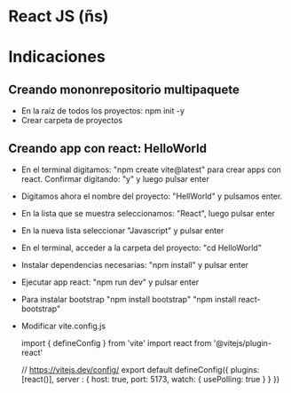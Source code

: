 # React JS (ñs)


# Indicaciones

## Creando mononrepositorio multipaquete
- En la raiz de todos los proyectos: npm init -y
- Crear carpeta de proyectos 

## Creando app con react: HelloWorld
- En el terminal digitamos: "npm create vite@latest" para crear apps con react.
Confirmar digitando: "y" y luego pulsar enter

- Digitamos ahora el nombre del proyecto: "HellWorld" y pulsamos enter.

- En la lista que se muestra seleccionamos: "React", luego pulsar enter

- En la nueva lista seleccionar "Javascript" y pulsar enter

- En el terminal, acceder a la carpeta del proyecto: "cd HelloWorld"

- Instalar dependencias necesarias: "npm install" y pulsar enter

- Ejecutar app react: "npm run dev" y pulsar enter

- Para instalar bootstrap 
  "npm install bootstrap"
  "npm install react-bootstrap"


- Modificar vite.config.js

    import { defineConfig } from 'vite'
    import react from '@vitejs/plugin-react'

    // https://vitejs.dev/config/
    export default defineConfig({
      plugins: [react()],
      server : {
        host: true,
        port: 5173,
        watch: {
          usePolling: true
        }
      }
    })
